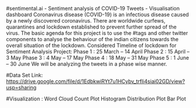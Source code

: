 #sentimental.ai - Sentiment analysis of COVID-19 Tweets - Visualisation dashboard
Coronavirus disease (COVID-19) is an infectious disease caused by a newly discovered coronavirus.
There are worldwide curfews, quarantines and lockdown established to prevent further spread of the virus.
The basic agenda for this project is to use the #tags and other twitter components to analyse the behaviour of the indian citizens towards the overall situation of the lockdown.
Considered Timeline of lockdown for Sentiment Analysis Project:
Phase 1 : 25 March – 14 April
Phase 2 : 15 April – 3 May
Phase 3 : 4 May – 17 May
Phase 4 : 18 May – 31 May
Phase 5 : 1 June – 30 June
We will be analyzing the tweets in a phase wise manner.

#Data Set Link:   
https://drive.google.com/file/d/1EdbkwiRYt7u1HCybv_trfIi4siai02GD/view?usp=sharing

#Visualization :
Word Cloud
Count Plot
Histogram
Distribution Plot
Bar Plot
